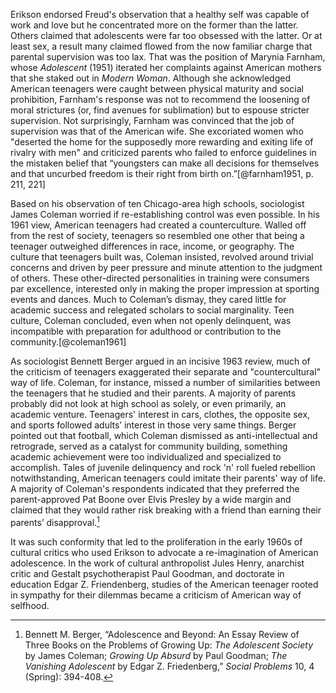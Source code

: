 Erikson endorsed Freud's observation that a healthy self was capable of work and love but he concentrated more on the former than the latter. Others claimed that adolescents were far too obsessed with the latter. Or at least sex, a result many claimed flowed from the now familiar charge that parental supervision was too lax. That was the position of Marynia Farnham, whose *Adolescent* (1951) iterated her complaints against American mothers that she staked out in *Modern Woman*. Although she acknowledged American teenagers were caught between physical maturity and social prohibition, Farnham's response was not to recommend the loosening of moral strictures (or, find avenues for sublimation) but to espouse stricter supervision. Not surprisingly, Farnham was convinced that the job of supervision was that of the American wife. She excoriated women who "deserted the home for the supposedly more rewarding and exiting life of rivalry with men" and criticized parents who failed to enforce guidelines in the mistaken belief that “youngsters can make all decisions for themselves and that uncurbed freedom is their right from birth on.”[@farnham1951, p. 211, 221]

Based on his observation of ten Chicago-area high schools, sociologist James Coleman worried if re-establishing control was even possible. In his 1961 view, American teenagers had created a counterculture. Walled off from the rest of society, teenagers so resembled one other that being a teenager outweighed differences in race, income, or geography. The culture that teenagers built was, Coleman insisted, revolved around trivial concerns and driven by peer pressure and minute attention to the judgment of others. These other-directed personalities in training were consumers par excellence, interested only in making the proper impression at sporting events and dances. Much to Coleman’s dismay, they cared little for academic success and relegated scholars to social marginality. Teen culture, Coleman concluded, even when not openly delinquent, was incompatible with preparation for adulthood or contribution to the community.[@coleman1961]

As sociologist Bennett Berger argued in an incisive 1963 review, much of the criticism of teenagers exaggerated their separate and "countercultural" way of life. Coleman, for instance, missed a number of similarities between the teenagers that he studied and their parents. A majority of parents probably did not look at high school as solely, or even primarily, an academic venture. Teenagers' interest in cars, clothes, the opposite sex, and sports followed adults’ interest in those very same things. Berger pointed out that football, which Coleman dismissed as anti-intellectual and retrograde, served as a catalyst for community building, something academic achievement were too individualized and specialized to accomplish. Tales of juvenile delinquency and rock 'n' roll fueled rebellion notwithstanding, American teenagers could imitate their parents' way of life. A majority of Coleman's respondents indicated that they preferred the parent-approved Pat Boone over Elvis Presley by a wide margin and claimed that they would rather risk breaking with a friend than earning their parents’ disapproval.[^55]

[^55]: Bennett M. Berger, “Adolescence and Beyond: An Essay Review of Three Books on the Problems of Growing Up: *The Adolescent Society* by James Coleman; *Growing Up Absurd* by Paul Goodman; *The Vanishing Adolescent* by Edgar Z. Friedenberg,” *Social Problems* 10, 4 (Spring): 394-408.

It was such conformity that led to the proliferation in the early 1960s of cultural critics who used Erikson to advocate a re-imagination of American adolescence. In the work of cultural anthropolist Jules Henry, anarchist critic and Gestalt psychotherapist Paul Goodman, and doctorate in education Edgar Z. Friendenberg, studies of the American teenager rooted in sympathy for their dilemmas became a criticism of American way of selfhood. 
